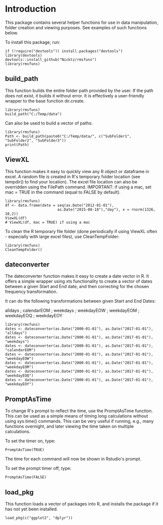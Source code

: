 Introduction
============

This package contains several helper functions for use in data manipulation, folder creation and viewing purposes. See examples of such functions below.

To install this package, run:

    if (!require("devtools")) install.packages("devtools")
    library(devtools)
    devtools::install_github("Nicktz/rmsfuns")
    library(rmsfuns)

build\_path
-----------

This function builds the entire folder path provided by the user. If the path does not exist, it builds it without error. It is effectively a user-friendly wrapper to the base function dir.create.

    library(rmsfuns)
    build_path("C:/Temp/data")

Can also be used to build a vector of paths:

    library(rmsfuns)
    Path <- build_path(paste0("C:/Temp/data/", c("SubFolder1", "SubFolder2", "SubFolder3"))
    print(Path)

ViewXL
------

This function makes it easy to quickly view any R object or dataframe in excel. A random file is created in R's temporary folder location (see tempdir() to find your location). The excel file location can also be overridden using the FilePath command. IMPORTANT: if using a mac, set mac = TRUE in the command (equal to FALSE by default).

    library(rmsfuns)
    df <- data.frame(date = seq(as.Date("2012-01-01"),
                            as.Date("2015-08-18"),"day"), x = rnorm(1326, 10,2))
    ViewXL(df)
    # ViewXL(df, mac = TRUE) if using a mac

To clean the R temporary file folder (done periodically if using ViewXL often - especially with large excel files), use CleanTempFolder:

    library(rmsfuns)
    CleanTempFolder()

dateconverter
-------------

The dateconverter function makes it easy to create a date vector in R. It offers a simple wrapper using xts functionality to create a vector of dates between a given Start and End date, and then correcting for the chosen frequency transformation.

It can do the following transformations between given Start and End Dates:

alldays ; calendarEOM ; weekdays ; weekdayEOW ; weekdayEOM ; weekdayEOQ ; weekdayEOY

    library(rmsfuns)
    dates <- dateconverter(as.Date("2000-01-01"), as.Date("2017-01-01"), "alldays") 
    dates <- dateconverter(as.Date("2000-01-01"), as.Date("2017-01-01"), "weekdays") 
    dates <- dateconverter(as.Date("2000-01-01"), as.Date("2017-01-01"), "calendarEOM")
    dates <- dateconverter(as.Date("2000-01-01"), as.Date("2017-01-01"), "weekdayEOW")
    dates <- dateconverter(as.Date("2000-01-01"), as.Date("2017-01-01"), "weekdayEOM")
    dates <- dateconverter(as.Date("2000-01-01"), as.Date("2017-01-01"), "weekdayEOQ")
    dates <- dateconverter(as.Date("2000-01-01"), as.Date("2017-01-01"), "weekdayEOY")

PromptAsTime
------------

To change R's prompt to reflect the time, use the PromptAsTime function. This can be used as a simple means of timing long calculations without using sys.time() commands. This can be very useful if running, e.g., many functions overnight, and later viewing the time taken on multiple calculations.

To set the timer on, type:

    PromptAsTime(TRUE)

The time for each command will now be shown in Rstudio's prompt.

To set the prompt timer off, type:

    PromptAsTime(FALSE)

load\_pkg
---------

This function loads a vector of packages into R, and installs the package if it has not yet been installed.

    load_pkg(c("ggplot2", "dplyr"))
